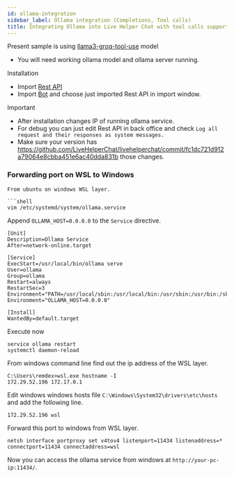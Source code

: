 ```yaml
---
id: ollama-integration
sidebar_label: Ollama integration (Completions, Tool calls)
title: Integrating Ollama into Live Helper Chat with tool calls support
---
```


Present sample is using [llama3-groq-tool-use](https://ollama.com/library/llama3-groq-tool-use) model 

* You will need working ollama model and ollama server running.

Installation

* Import [Rest API](/img/bot/ollama/rest-api.json)
* Import [Bot](/img/bot/ollama/bot.json) and choose just imported Rest API in import window.

Important

* After installation changes IP of running ollama service.
* For debug you can just edit Rest API in back office and check `Log all request and their responses as system messages.`
* Make sure your version has https://github.com/LiveHelperChat/livehelperchat/commit/fc1dc721d912a79064e8cbba451e6ac40dda831b those changes.

### Forwarding port on WSL to Windows

```shell
From ubuntu on windows WSL layer.

```shell
vim /etc/systemd/system/ollama.service
```

Append `OLLAMA_HOST=0.0.0.0` to the `Service` directive.

```
[Unit]
Description=Ollama Service
After=network-online.target

[Service]
ExecStart=/usr/local/bin/ollama serve
User=ollama
Group=ollama
Restart=always
RestartSec=3
Environment="PATH=/usr/local/sbin:/usr/local/bin:/usr/sbin:/usr/bin:/sbin:/bin:/usr/games:/usr/local/games:/snap/bin"
Environment="OLLAMA_HOST=0.0.0.0"

[Install]
WantedBy=default.target
```

Execute now

```shell
service ollama restart
systemctl daemon-reload
```

From windows command line find out the ip address of the WSL layer.

```
C:\Users\remdex>wsl.exe hostname -I
172.29.52.196 172.17.0.1
```

Edit windows windows hosts file `C:\Windows\System32\drivers\etc\hosts` and add the following line.

```
172.29.52.196 wsl
```

Forward this port to windows from WSL layer.

```
netsh interface portproxy set v4tov4 listenport=11434 listenaddress=* connectport=11434 connectaddress=wsl
```

Now you can access the ollama service from windows at `http://your-pc-ip:11434/`.